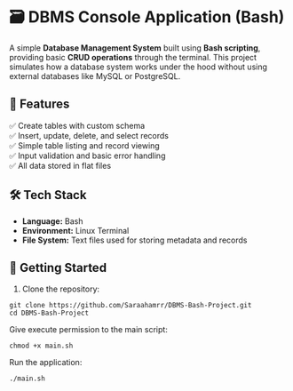 # 🗃️ DBMS Console Application (Bash)

A simple **Database Management System** built using **Bash scripting**, providing basic **CRUD operations** through the terminal. This project simulates how a database system works under the hood without using external databases like MySQL or PostgreSQL.


## 📌 Features

✅ Create tables with custom schema  
✅ Insert, update, delete, and select records  
✅ Simple table listing and record viewing  
✅ Input validation and basic error handling  
✅ All data stored in flat files  

## 🛠️ Tech Stack

- **Language:** Bash
- **Environment:** Linux Terminal
- **File System:** Text files used for storing metadata and records

## 🚀 Getting Started

1. Clone the repository:
```
git clone https://github.com/Saraahamrr/DBMS-Bash-Project.git
cd DBMS-Bash-Project
```
Give execute permission to the main script:

```
chmod +x main.sh
```
Run the application:
```
./main.sh
```
